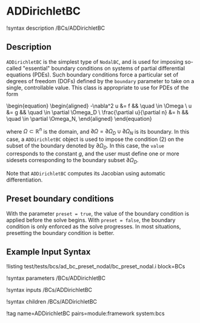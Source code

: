 # ADDirichletBC

!syntax description /BCs/ADDirichletBC

## Description

`ADDirichletBC` is the simplest type of `NodalBC`, and is used for
imposing so-called "essential" boundary conditions on systems of
partial differential equations (PDEs).  Such boundary conditions force
a particular set of degrees of freedom (DOFs) defined by the
`boundary` parameter to take on a single, controllable value. This
class is appropriate to use for PDEs of the form

\begin{equation}
\begin{aligned}
  -\nabla^2 u &= f && \quad \in \Omega \\
  u &= g && \quad \in \partial \Omega_D \\
  \frac{\partial u}{\partial n} &= h && \quad \in \partial \Omega_N,
\end{aligned}
\end{equation}

where $\Omega \subset \mathbb{R}^n$ is the domain, and $\partial
\Omega = \partial \Omega_D \cup \partial \Omega_N$ is its boundary. In
this case, a `ADDirichletBC` object is used to impose the condition (2)
on the subset of the boundary denoted by $\partial \Omega_D$. In this case, the
`value` corresponds to the constant $g$, and the user must define one
or more sidesets corresponding to the boundary subset $\partial \Omega_D$.

Note that `ADDirichletBC` computes its Jacobian using automatic differentiation.

## Preset boundary conditions

With the parameter `preset = true`, the value of the boundary condition is applied
before the solve begins. With `preset = false`, the boundary condition is
only enforced as the solve progresses. In most situations, presetting the boundary
condition is better.

## Example Input Syntax

!listing test/tests/bcs/ad_bc_preset_nodal/bc_preset_nodal.i block=BCs

!syntax parameters /BCs/ADDirichletBC

!syntax inputs /BCs/ADDirichletBC

!syntax children /BCs/ADDirichletBC

!tag name=ADDirichletBC pairs=module:framework system:bcs
